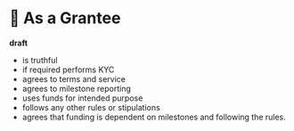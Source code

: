 # 🤖 As a Grantee

**draft**

* is truthful
* if required performs KYC
* agrees to terms and service
* agrees to milestone reporting
* uses funds for intended purpose
* follows any other rules or stipulations
* agrees that funding is dependent on milestones and following the rules.
